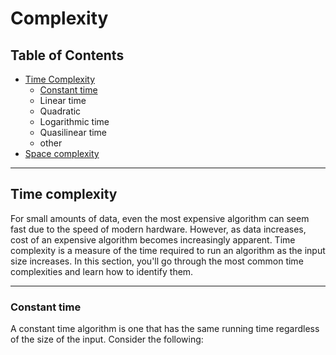 # Complexity
## Table of Contents
* [Time Complexity](#Time&nbspcomplexity)
    * [Constant time](#Constant&nbsptime)
    * Linear time
    * Quadratic 
    * Logarithmic time
    * Quasilinear time
    * other
* [Space complexity](#Space&nbspcomplexity)

***

## Time complexity  
For small amounts of data, even the most expensive algorithm can seem fast due to the speed of modern hardware. However, as data increases, cost of an expensive algorithm becomes increasingly apparent. Time complexity is a measure of the time required to run an algorithm as the input size increases. In this section, you'll go through the most common time complexities and learn how to identify them.

***

### Constant time
A constant time algorithm is one that has the same running time regardless of the size of the input. Consider the following:



